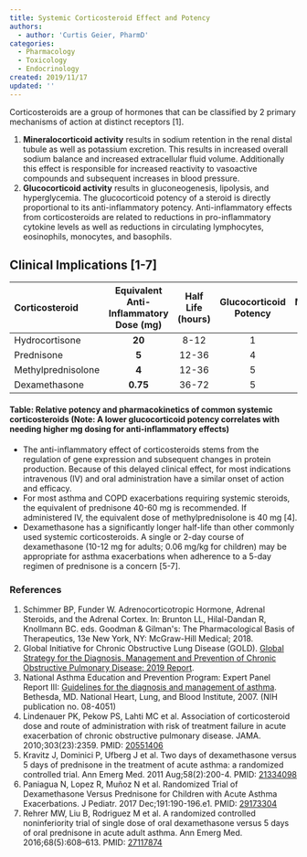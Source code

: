 ```yaml
---
title: Systemic Corticosteroid Effect and Potency
authors:
  - author: 'Curtis Geier, PharmD'
categories:
  - Pharmacology
  - Toxicology
  - Endocrinology
created: 2019/11/17
updated: ''
---
```

Corticosteroids are a group of hormones that can be classified by 2 primary mechanisms of action at distinct receptors \[1].

1. **Mineralocorticoid activity** results in sodium retention in the renal distal tubule as well as potassium excretion. This results in increased overall sodium balance and increased extracellular fluid volume. Additionally this effect is responsible for increased reactivity to vasoactive compounds and subsequent increases in blood pressure.
2. **Glucocorticoid activity** results in gluconeogenesis, lipolysis, and hyperglycemia. The glucocorticoid potency of a steroid is directly proportional to its anti-inflammatory potency. Anti-inflammatory effects from corticosteroids are related to reductions in pro-inflammatory cytokine levels as well as reductions in circulating lymphocytes, eosinophils, monocytes, and basophils. 

## Clinical Implications \[1-7]

| Corticosteroid     | Equivalent Anti-Inflammatory Dose (mg) | Half Life (hours) | Glucocorticoid Potency | Mineralocorticoid Potency |
| :----------------- | :--------------------------------------: | :-----------------: | :----------------------: | :-------------------------: |
| Hydrocortisone     | **20**                                 | 8-12              | 1                      | 1                         |
| Prednisone         | **5**                                  | 12-36             | 4                      | 0.8                       |
| Methylprednisolone | **4**                                  | 12-36             | 5                      | 0.5                       |
| Dexamethasone      | **0.75**                               | 36-72             | 5                      | 0                         |

#### Table: Relative potency and pharmacokinetics of common systemic corticosteroids (Note: A lower glucocorticoid potency correlates with needing higher mg dosing for anti-inflammatory effects)

* The anti-inflammatory effect of corticosteroids stems from the regulation of gene expression and subsequent changes in protein production. Because of this delayed clinical effect, for most indications intravenous (IV) and oral administration have a similar onset of action and efficacy.
* For most asthma and COPD exacerbations requiring systemic steroids, the equivalent of <span class="drug">prednisone</span> 40-60 mg is recommended. If administered IV, the equivalent dose of <span class="drug">methylprednisolone</span> is 40 mg \[4]. 
* <span class="drug">Dexamethasone</span> has a significantly longer half-life than other commonly used systemic corticosteroids. A single or 2-day course of dexamethasone (10-12 mg for adults; 0.06 mg/kg for children) may be appropriate for asthma exacerbations when adherence to a 5-day regimen of prednisone is a concern \[5-7].

### References

1. Schimmer BP, Funder W. Adrenocorticotropic Hormone, Adrenal Steroids, and the Adrenal Cortex. In: Brunton LL, Hilal-Dandan R, Knollmann BC. eds. Goodman & Gilman's: The Pharmacological Basis of Therapeutics, 13e New York, NY: McGraw-Hill Medical; 2018.
2. Global Initiative for Chronic Obstructive Lung Disease (GOLD). [Global Strategy for the Diagnosis, Management and Prevention of Chronic Obstructive Pulmonary Disease: 2019 Report](http://www.goldcopd.org).
3. National Asthma Education and Prevention Program: Expert Panel Report III: [Guidelines for the diagnosis and management of asthma](https://www.nhlbi.nih.gov/health-topics/guidelines-for-diagnosis-management-of-asthma). Bethesda, MD. National Heart, Lung, and Blood Institute, 2007. (NIH publication no. 08-4051)
4. Lindenauer PK, Pekow PS, Lahti MC et al. Association of corticosteroid dose and route of administration with risk of treatment failure in acute exacerbation of chronic obstructive pulmonary disease. JAMA. 2010;303(23):2359. PMID: [20551406](https://www.ncbi.nlm.nih.gov/pubmed/20551406)
5. Kravitz J, Dominici P, Ufberg J et al. Two days of dexamethasone versus 5 days of prednisone in the treatment of acute asthma: a randomized controlled trial. Ann Emerg Med. 2011 Aug;58(2):200-4. PMID: [21334098](https://www.ncbi.nlm.nih.gov/pubmed/21334098)
6. Paniagua N, Lopez R, Muñoz N et al. Randomized Trial of Dexamethasone Versus Prednisone for Children with Acute Asthma Exacerbations. J Pediatr. 2017 Dec;191:190-196.e1. PMID: [29173304](https://www.ncbi.nlm.nih.gov/pubmed/29173304)
7. Rehrer MW, Liu B, Rodriguez M et al. A randomized controlled noninferiority trial of single dose of oral dexamethasone versus 5 days of oral prednisone in acute adult asthma. Ann Emerg Med. 2016;68(5):608–613. PMID: [27117874](https://www.ncbi.nlm.nih.gov/pubmed/27117874)
